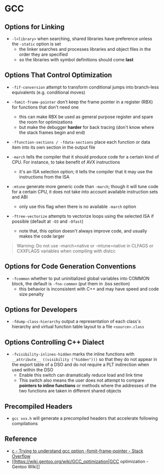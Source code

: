 # GCC

## Options for Linking
* `-l<library>` when searching, shared libraries have preference unless the `-static` option is set
    - the linker searches and processes libraries and object files in the order they are specified
    - so the libraries with symbol definitions should come **last**

## Options That Control Optimization
* `-fif-conversion` attempt to transform conditional jumps into branch-less equivalents (e.g. conditional moves)
* `-fomit-frame-pointer` don't keep the frame pointer in a register (RBX) for functions that don't need one
    - this can make RBX be used as general purpose register and spare the room for optimizations
    - but make the debugger **harder** for back tracing (don't know where the stack frames begin and end)
* `-ffunction-sections / -fdata-sections` place each function or data item into its own section in the output file
* `-march` tells the compiler that it should produce code for a certain kind of CPU. For instance, to take benefit of AVX instructions
    - it's an ISA selection option; it tells the compiler that it may use the instructions from the ISA

* `-mtune` generate more generic code than `-march`; though it will tune code for a certain CPU, it does not take into account available instruction sets and ABI
    - only use this flag when there is no available `-march` option

* `-ftree-vectorize` attempts to vectorize loops using the selected ISA if possible (default at `-O3` and `-Ofast`)
    - note that, this option doesn't always improve code, and usually makes the code larger

> Warning:
> Do not  use -march=native or -mtune=native in CLFAGS or CXXFLAGS variables when compiling with distcc

## Options for Code Generation Conventions
* `-fcommon` whether to put uninitialized global variables into COMMON block, the default is `-fno-common` (put them in .bss section)
    - this behavior is inconsistent with C++ and may have speed and code size penalty

## Options for Developers
* `-fdump-class-hierarchy` output a representation of each class's hierarchy and virtual function table layout to a file `<source>.class`

## Options Controlling C++ Dialect
* `-fvisibility-inlines-hidden` marks the inline functions with `__attribute__ ((visibility ("hidden")))` so that they do not appear in the export table of a DSO and do not require a PLT indirection when used within the DSO
    - Enable this switch can dramatically reduce load and link time
    - This switch also means the user does not attempt to compare **pointers to inline functions** or methods where the addresses of the two functions are taken in different shared objects

## Precompiled Headers
* `gcc xxx.h` will generate a precompiled headers that accelerate following compilations

## Reference
* [c - Trying to understand gcc option -fomit-frame-pointer - Stack Overflow](https://stackoverflow.com/questions/14666665/trying-to-understand-gcc-option-fomit-frame-pointer)
* [[https://wiki.gentoo.org/wiki/GCC_optimization|GCC optimization - Gentoo Wiki]]
